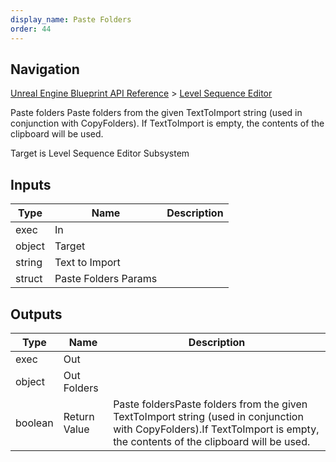 ```yaml
---
display_name: Paste Folders
order: 44
---
```

## Navigation

[Unreal Engine Blueprint API Reference](https://dev.epicgames.com/documentation/en-us/unreal-engine/BlueprintAPI) > [Level Sequence Editor](https://dev.epicgames.com/documentation/en-us/unreal-engine/BlueprintAPI/LevelSequenceEditor)

Paste folders
Paste folders from the given TextToImport string (used in conjunction with CopyFolders).
If TextToImport is empty, the contents of the clipboard will be used.

Target is Level Sequence Editor Subsystem

## Inputs

| Type | Name | Description |
| --- | --- | --- |
| exec | In |  |
| object | Target |  |
| string | Text to Import |  |
| struct | Paste Folders Params |  |

## Outputs

| Type | Name | Description |
| --- | --- | --- |
| exec | Out |  |
| object | Out Folders |  |
| boolean | Return Value | Paste foldersPaste folders from the given TextToImport string (used in conjunction with CopyFolders).If TextToImport is empty, the contents of the clipboard will be used. |
